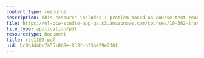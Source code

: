 ```yaml
---
content_type: resource
description: This resource includes 1 problem based on course text reading.
file: https://ol-ocw-studio-app-qa.s3.amazonaws.com/courses/10-302-transport-processes-fall-2004/bc0b1dab7a550b8e833fbf3be29e236f_rec1109.pdf
file_type: application/pdf
resourcetype: Document
title: rec1109.pdf
uid: bc0b1dab-7a55-0b8e-833f-bf3be29e236f
---
```

